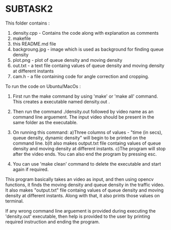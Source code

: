 # SUBTASK2

This folder contains :
1. density.cpp - Contains the code along with explanation as comments
2. makefile
3. this README.md file
4. backgroung.jpg - image which is used as background for finding queue density
5. plot.png - plot of queue density and moving density
6. out.txt - a text file containg values of queue density and moving density at different instants
7. cam.h - a file containing code for angle correction and cropping.

To run the code on Ubuntu/MacOs :
1) First run the make command by using 'make' or 'make all' command. This creates a executable named density.out .

2) Then run the command ./density.out followed by video name as an command line arguement. The input video should be present in the same folder as the executable. 

3) On running this command: 
   a)Three columns of values - "time (in secs), queue density, dynamic density" will begin to be printed on the command line.
   b)It also makes output.txt file containg values of queue density and moving density at different instants.
   c)The program will stop after the video ends. You can also end the program by pressing esc.

4) You can use 'make clean' command to delete the executable and start again if required.

This program basically takes an video as input, and then using opencv functions, it finds the moving density and queue density in the traffic video.
It also makes "output.txt" file containg values of queue density and moving density at different instants. Along with that, it also prints those values
on terminal.

If any wrong command line arguement is provided during executing the 'density.out' executable, then help is provided to the user by printing required instruction and ending the program.  
